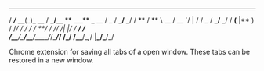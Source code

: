 ---

/ **_/_** ****\_\_****(\_)**\_ \_\_** / **\_/\_\_** ** \_\_\_** **\_**
\__ \/ _ \/ **_/ _**/ / ** \/ ** \ \__ \/ \_\_ `/ | / / _ \/ **_/
_**/ / **(** |** ) / /_/ / / / / _**/ / /_/ /| |/ / **/ /  
/\_\_**/\_**/\_\_**/\_\_\_\_/_/\_**_/_/ /\_/ /\_\_**/\__,_/ |**\_/\_**/\_/

Chrome extension for saving all tabs of a open window. These tabs can be restored in a new window.
